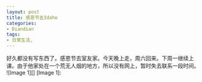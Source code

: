 ```yaml
---
layout: post
title: 感恩节去Idaho
categories:
- Diandian
tags:
- 日常生活, 
---
```

好久都没有写东西了。感恩节去室友家。今天晚上走，周六回来。下周一继续上课。由于他家处在一个荒无人烟的地方，所以没有网上，​暂时失去联系一段时间。 !\[Image 1\]\[\] \[Image 1\]: